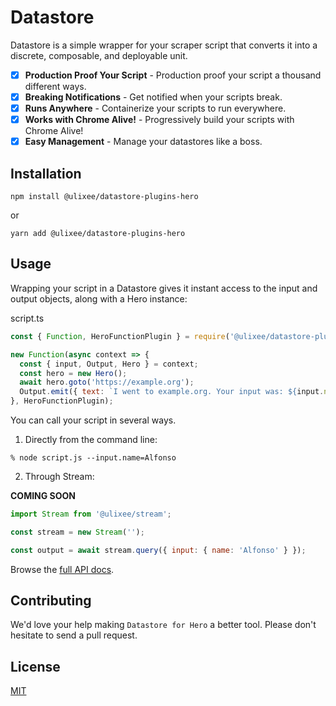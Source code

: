 # Datastore

Datastore is a simple wrapper for your scraper script that converts it into a discrete, composable, and deployable unit.

- [x] **Production Proof Your Script** - Production proof your script a thousand different ways.
- [x] **Breaking Notifications** - Get notified when your scripts break.
- [x] **Runs Anywhere** - Containerize your scripts to run everywhere.
- [x] **Works with Chrome Alive!** - Progressively build your scripts with Chrome Alive!
- [x] **Easy Management** - Manage your datastores like a boss.

## Installation

```shell script
npm install @ulixee/datastore-plugins-hero
```

or

```shell script
yarn add @ulixee/datastore-plugins-hero
```

## Usage

Wrapping your script in a Datastore gives it instant access to the input and output objects, along with a Hero instance:

script.ts

```js
const { Function, HeroFunctionPlugin } = require('@ulixee/datastore-plugins-hero');

new Function(async context => {
  const { input, Output, Hero } = context;
  const hero = new Hero();
  await hero.goto('https://example.org');
  Output.emit({ text: `I went to example.org. Your input was: ${input.name}` });
}, HeroFunctionPlugin);
```

You can call your script in several ways.

1. Directly from the command line:

```shell script
% node script.js --input.name=Alfonso
```

2. Through Stream:

**COMING SOON**

```js
import Stream from '@ulixee/stream';

const stream = new Stream('');

const output = await stream.query({ input: { name: 'Alfonso' } });
```

Browse the [full API docs](https://docs.ulixee.org/datastore).

## Contributing

We'd love your help making `Datastore for Hero` a better tool. Please don't hesitate to send a pull request.

## License

[MIT](LICENSE.md)
